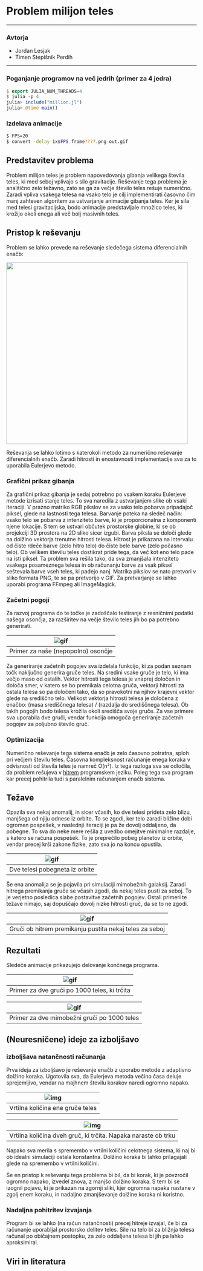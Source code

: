 # Problem milijon teles

---
### Avtorja
* Jordan Lesjak
* Timen Stepišnik Perdih
---
### Poganjanje programov na več jedrih (primer za 4 jedra)
```julia
$ export JULIA_NUM_THREADS=4
$ julia -p 4
julia> include("million.jl")
julia> @time main()
```
### Izdelava animacije
```bash
$ FPS=20
$ convert -delay 1x$FPS frame????.png out.gif
```

## Predstavitev problema
Problem milijon teles je problem napovedovanja gibanja velikega števila teles, 
ki med seboj vplivajo s silo gravitacije. Reševanje tega problema je analitično
zelo težavno, zato se ga za večje število teles rešuje numerično. Zaradi vpliva vsakega telesa na vsako telo
je cilj implementirati časovno čim manj zahteven algoritem za ustvarjanje animacije gibanja teles.
Ker je sila med telesi gravitacijska, bodo animacije predstavljale množico teles, ki krožijo okoli enega
ali več bolj masivnih teles.

## Pristop k reševanju
Problem se lahko prevede na reševanje sledečega sistema diferencialnih enačb:

<img src="img/enacba.PNG" width="480" align="center">

Reševanja se lahko lotimo s katerokoli metodo za numerično reševanje 
diferencialnih enačb. Zaradi hitrosti in enostavnosti implementacije 
sva za to uporabila Eulerjevo metodo. 

### Grafični prikaz gibanja
Za grafični prikaz gibanja je sedaj potrebno po vsakem koraku Eulerjeve
metode izrisati stanje teles. To sva naredila z ustvarjanjem slike ob
vsaki iteraciji. V prazno matriko RGB pikslov se za vsako telo pobarva 
pripadajoč piksel, glede na lastnosti tega telesa. 
Barvanje poteka na sledeč način: vsako telo se pobarva z intenziteto barve, 
ki je proporcionalna z komponenti njene lokacije. S tem se ustvari občutek
prostorske globine, ki se ob projekciji 3D prostora na 2D sliko sicer izgubi. 
Barva piksla se določi glede na dolžino vektorja trenutne hitrosti telesa. 
Hitrost je prikazana na intervalu od čiste rdeče barve (zelo hitro telo) do
čiste bele barve (zelo počasno telo). Ob velikem številu teles dostikrat pride
tega, da več kot eno telo pade na isti piksel. Ta problem sva rešila tako, da 
sva zmanjšala intenziteto vsakega posameznega telesa in ob računanju barve za 
vsak piksel seštevala barve vseh teles, ki padejo nanj. Matrika pikslov se 
nato pretvori v sliko formata PNG, te se pa pretvorijo v GIF. 
Za pretvarjanje se lahko uporabi programa FFmpeg ali ImageMagick. 

###  Začetni pogoji
Za razvoj programa do te točke je zadoščalo testiranje z resničnimi podatki 
našega osončja, za razširitev na večje število teles jih bo pa potrebno generirati.  

| ![gif](img/osoncje.gif) |
|:--:| 
| Primer za naše (nepopolno) osončje |

Za generiranje začetnih pogojev sva izdelala funkcijo, ki za podan seznam točk 
naključno generira gruče teles. Na sredini vsake gruče je telo, ki ima večjo maso 
od ostalih. Vektor hitrosti tega telesa je vnaprej določen in določa smer, 
v katero se bo premikala celotna gruča, vektorji hitrosti za ostala telesa so pa
določeni tako, da so pravokotni na njihov krajevni vektor glede na središčno telo.
Velikost vektorja hitrosti telesa je določena z enačbo: (masa središčnega telesa) / (razdalja do središčnega telesa). 
Ob takih pogojih bodo telesa krožila okoli središča svoje gruče. Za vse primere 
sva uporabila dve gruči, vendar funkcija omogoča generiranje začetnih pogojev za 
poljubno število gruč. 

###  Optimizacija 
Numerično reševanje tega sistema enačb je zelo časovno potratna, sploh pri 
večjem številu teles. Časovna kompleksnost računanje enega koraka v odvisnosti od števila teles je namreč O(n²). 
Iz tega razloga sva se odločila, da problem rešujeva v [hitrem](https://julialang.org/benchmarks/) programskem jeziku.
Poleg tega sva program kar precej pohitrila tudi s paralelnim računanjem enačb sistema. 
	
	
## Težave
Opazila sva nekaj anomalij, 
in sicer včasih, ko dve telesi prideta zelo blizu, manjšega od njiju odnese iz orbite. To se zgodi, ker telo zaradi bližine dobi ogromen pospešek, v naslednji iteraciji je pa že dovolj oddaljeno, da pobegne. To sva do neke mere rešila z uvedbo omejitve minimalne razdalje, s katero se računa pospešek. To je preprečilo pobeg planetov iz orbite, vendar precej krši zakone fizike, zato sva jo na koncu opustila.  

| ![gif](img/150teles.gif) | 
|:--:|
| Dve telesi pobegneta iz orbite |

Še ena anomalija se je pojavila pri simulaciji mimobežnih galaksij. Zaradi hitrega premikanja gruče se včasih zgodi, da 
nekaj teles pusti za seboj. To je verjetno posledica slabe postavitve začetnih pogojev. Ostali primeri te težave nimajo, saj dopuščajo dovolj nizke hitrosti gruč, da se to ne zgodi.

| ![gif](img/mimobezni.gif) |
|:--:|
| Gruči ob hitrem premikanju pustita nekaj teles za seboj |

## Rezultati

Sledeče animacije prikazujejo delovanje končnega programa.

| ![gif](img/pobarvani2000.gif) |
|:--:|
| Primer za dve gruči po 1000 teles, ki trčita |

| ![gif](img/mimobezni2000.gif) |
|:--:|
| Primer za dve mimobežni gruči po 1000 teles |


## (Neuresničene) ideje za izboljšavo

###  izboljšava natančnosti računanja
Prva ideja za izboljšavo je reševanje enačb z uporabo metode z adaptivno dolžino koraka.
Ugotovila sva, da Eulerjeva metoda večino časa deluje sprejemljivo, vendar na majhnem številu 
korakov naredi ogromno napako. 

|![img](img/momentum-single-cluster.png) |
|:--:|
| Vrtilna količina ene gruče teles |

|![img](img/momentum-two-clusters.png)|
|:--:| 
| Vrtilna količina dveh gruč, ki trčita. Napaka naraste ob trku | 

Napako sva merila s spremembo v vrtilni količini celotnega sistema,
ki naj bi ob idealni simulaciji ostala konstantna. Dolžino koraka bi lahko prilagajali glede na 
spremembo v vrtilni količini.   
  
Še en pristop k reševanju tega problema bi bil, da bi korak, ki je povzročil ogromno napako, 
izvedel znova, z manjšo dolžino koraka. S tem bi se izognil pojavu, ki je prikazan na zgornji sliki, 
kjer ogromna napaka nastane v zgolj enem koraku, in nadaljno zmanjševanje dolžine koraka ni koristno. 

### Nadaljna pohitritev izvajanja
Program bi se lahko (na račun natančnosti) precej hitreje izvajal, če bi za računanje uporabljal
prostorsko delitev teles. Sile na telo bi za bližnja telesa računal po običajnem postopku, za 
zelo oddaljena telesa bi jih pa lahko aproksimiral. 

## Viri in literatura







